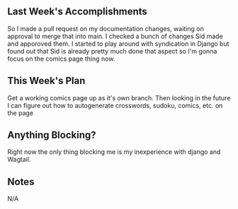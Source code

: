 ## Last Week's Accomplishments

So I made a pull request on my documentation changes, waiting on approval to merge that into main. I checked a bunch of changes Sid made and apporoved them. I started to play around with syndication in Django but found out that Sid is already pretty much done that aspect so I'm gonna focus on the comics page thing now.

## This Week's Plan

Get a working comics page up as it's own branch. Then looking in the future I can figure out how to autogenerate crosswords, sudoku, comics, etc. on the page

## Anything Blocking?

Right now the only thing blocking me is my inexperience with django and Wagtail. 

## Notes

N/A
